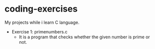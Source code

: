 # coding-exercises
My projects while i learn C language.

- Exercise 1: primenumbers.c
  - It is a program that checks whether the given number is prime or not. 
